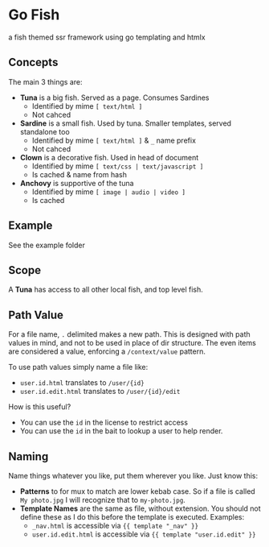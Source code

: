# Go Fish

a fish themed ssr framework using go templating and htmlx

## Concepts

The main 3 things are:


- **Tuna** is a big fish. Served as a page. Consumes Sardines
	- Identified by mime `[ text/html ]`
	- Not cahced
- **Sardine** is a small fish. Used by tuna. Smaller templates, served standalone too
	- Identified by mime `[ text/html ]` & `_` name prefix
	- Not cahced
- **Clown** is a decorative fish. Used in head of document
	- Identified by mime `[ text/css | text/javascript ]`
	- Is cached & name from hash
- **Anchovy** is supportive of the tuna
	- Identified by mime `[ image | audio | video ]`
	- Is cached

## Example

See the example folder

## Scope

A **Tuna** has access to all other local fish, and top level fish.

## Path Value

For a file name, `.` delimited makes a new path. This is designed with path values in mind, and not to be used in place of dir structure. The even items are considered a value, enforcing a `/context/value` pattern. 

To use path values simply name a file like: 
- `user.id.html` translates to `/user/{id}`
- `user.id.edit.html` translates to `/user/{id}/edit`

How is this useful? 
- You can use the `id` in the license to restrict access
- You can use the `id` in the bait to lookup a user to help render.

## Naming

Name things whatever you like, put them wherever you like. Just know this:

- **Patterns** to for mux to match are lower kebab case. So if a file is called `My photo.jpg` I will recognize that to `my-photo.jpg`.
- **Template Names** are the same as file, without extension. You should not define these as I do this before the template is executed. Examples: 
  - `_nav.html` is accessible via `{{ template "_nav" }}`
  - `user.id.edit.html` is accessible via `{{ template "user.id.edit" }}`